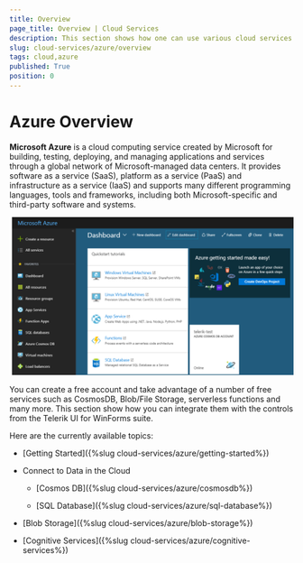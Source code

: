 ```yaml
---
title: Overview
page_title: Overview | Cloud Services
description: This section shows how one can use various cloud services like GoogleCloud, AWS, and Azure with the Telerik UI For Winforms suite.
slug: cloud-services/azure/overview
tags: cloud,azure
published: True
position: 0
---
```


# Azure Overview

**Microsoft Azure** is a cloud computing service created by Microsoft for building, testing, deploying, and managing applications and services through a global network of Microsoft-managed data centers. It provides software as a service (SaaS), platform as a service (PaaS) and infrastructure as a service (IaaS) and supports many different programming languages, tools and frameworks, including both Microsoft-specific and third-party software and systems.

![azure-overview001](images/azure-overview001.png)

You can create a free account and take advantage of a number of free services such as CosmosDB, Blob/File Storage, serverless functions and many more. This section show how you can integrate them with the controls from the  Telerik UI for WinForms suite.


Here are the currently available topics:

* [Getting Started]({%slug cloud-services/azure/getting-started%})

* Connect to Data in the Cloud

     * [Cosmos DB]({%slug cloud-services/azure/cosmosdb%})

     * [SQL Database]({%slug cloud-services/azure/sql-database%})

* [Blob Storage]({%slug cloud-services/azure/blob-storage%})

* [Cognitive Services]({%slug cloud-services/azure/cognitive-services%})